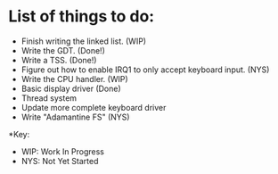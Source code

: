 # List of things to do:
- Finish writing the linked list.													      (WIP)
-	Write the GDT. 																		              (Done!)
- Write a TSS.																			            (Done!)
- Figure out how to enable IRQ1 to only accept keyboard input.  (NYS)
- Write the CPU handler.															          (WIP)
- Basic display driver																          (Done)
- Thread system
-	Update more complete keyboard driver
-	Write "Adamantine FS"															              (NYS)

*Key:
  - WIP: Work In Progress
  - NYS: Not Yet Started
